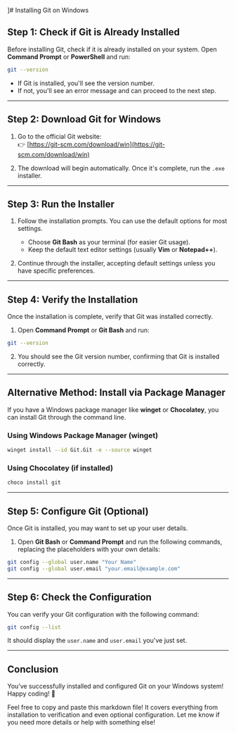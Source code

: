 ]# Installing Git on Windows

## Step 1: Check if Git is Already Installed

Before installing Git, check if it is already installed on your system. Open **Command Prompt** or **PowerShell** and run:

```sh
git --version
```

- If Git is installed, you'll see the version number.
- If not, you'll see an error message and can proceed to the next step.

---

## Step 2: Download Git for Windows

1. Go to the official Git website:  
   👉 [https://git-scm.com/download/win](https://git-scm.com/download/win)

2. The download will begin automatically. Once it's complete, run the `.exe` installer.

---

## Step 3: Run the Installer

1. Follow the installation prompts. You can use the default options for most settings.
   - Choose **Git Bash** as your terminal (for easier Git usage).
   - Keep the default text editor settings (usually **Vim** or **Notepad++**).

2. Continue through the installer, accepting default settings unless you have specific preferences.

---

## Step 4: Verify the Installation

Once the installation is complete, verify that Git was installed correctly.

1. Open **Command Prompt** or **Git Bash** and run:

```sh
git --version
```

2. You should see the Git version number, confirming that Git is installed correctly.

---

## Alternative Method: Install via Package Manager

If you have a Windows package manager like **winget** or **Chocolatey**, you can install Git through the command line.

### Using Windows Package Manager (winget)

```sh
winget install --id Git.Git -e --source winget
```

### Using Chocolatey (if installed)

```sh
choco install git
```

---

## Step 5: Configure Git (Optional)

Once Git is installed, you may want to set up your user details.

1. Open **Git Bash** or **Command Prompt** and run the following commands, replacing the placeholders with your own details:

```sh
git config --global user.name "Your Name"
git config --global user.email "your.email@example.com"
```

---

## Step 6: Check the Configuration

You can verify your Git configuration with the following command:

```sh
git config --list
```

It should display the `user.name` and `user.email` you've just set.

---

## Conclusion

You’ve successfully installed and configured Git on your Windows system! Happy coding! 🚀


Feel free to copy and paste this markdown file! It covers everything from installation to verification and even optional configuration. Let me know if you need more details or help with something else!
